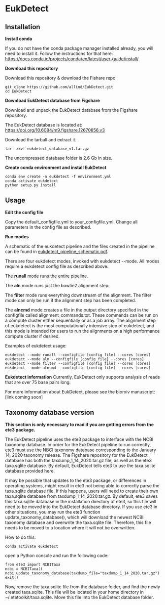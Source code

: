 # EukDetect

## Installation

**Install conda**

If you do not have the conda package manager installed already, you will need to install it. Follow the instructions for that here: https://docs.conda.io/projects/conda/en/latest/user-guide/install/

**Download this repository**

Download this repository & download the Fishare repo
```
git clone https://github.com/allind/EukDetect.git
cd EukDetect
```

**Download EukDetect database from Figshare**

Download and unpack the EukDetect database from the Figshare repository.

The EukDetect database is located at: https://doi.org/10.6084/m9.figshare.12670856.v3

Download the tarball and extract it.
```
tar -zxvf eukdetect_database_v1.tar.gz
```

The uncompressed database folder is 2.6 Gb in size.

**Create conda environment and install EukDetect**
```
conda env create -n eukdetect -f environment.yml
conda activate eukdetect
python setup.py install
```

## Usage

**Edit the config file**

Copy the default_configfile.yml to your_configfile.yml. Change all parameters in the config file as described.

**Run modes**

A schematic of the eukdetect pipeline and the files created in the pipeline can be found in [eukdetect_pipeline_schematic.pdf](https://github.com/allind/EukDetect/blob/master/eukdetect_pipeline_schematic.pdf).

There are four eukdetect modes, invoked with eukdetect --mode. All modes require a eukdetect config file as described above.

The **runall** mode runs the entire pipeline. 

The **aln** mode runs just the bowtie2 alignment step. 

The **filter** mode runs everything downstream of the alignment. The filter mode can only be run if the alignment step has been completed.

The **alncmd** mode  creates a file in the output directory specified in the configfile called alignment_commands.txt. These commands can be run on a compute cluster either sequentially or as a job array. The alignment step of eukdetect is the most computationally intensive step of eukdetect, and this mode is intended for users to run the alignments on a high performance compute cluster if desired.

Examples of eukdetect usage:

```
eukdetect --mode runall --configfile [config file] --cores [cores]
eukdetect --mode aln --configfile [config file] --cores [cores]
eukdetect --mode filter --configfile [config file] --cores [cores]
eukdetect --mode alncmd --configfile [config file] --cores [cores]
```

**Eukdetect information**
Currently, EukDetect only supports analysis of reads that are over 75 base pairs long.

For more information about EukDetect, please see the biorxiv manuscript: [link coming soon]

## Taxonomy database version

**This section is only necessary to read if you are getting errors from the ete3 package.**

The EukDetect pipeline uses the ete3 package to interface with the NCBI taxonomy database. In order for the EukDetect pipeline to run correctly, ete3 must use the NBCI taxonomy database corresponding to the January 14, 2020 taxonomy release. The Figshare repository for the EukDetect database has both the taxdump_1_14_2020.tar.gz file, as well as the ete3 taxa.sqlite database. By default, EukDetect tells ete3 to use the taxa.sqlite database provided here.

It may be possible that updates to the ete3 package, or differences in operating systems, might result in ete3 not being able to correctly parse the taxa.sqlite database file. If this happens, users will need to create their own taxa.sqlite database from taxdump_1_14_2020.tar.gz. By default, ete3 saves this taxa.sqlite database in the installation directory of ete3, so this file will need to be moved into the EukDetect database directory. If you use ete3 in other situations, you may run the ete3 function update_taxonomy_database(), which will download the newest NCBI taxonomy database and overwrite the taxa.sqlite file. Therefore, this file needs to be moved to a location where it will not be overwritten.

How to do this:

```
conda activate eukdetect
```

open a Python console and run the following code:

```
from ete3 import NCBITaxa
ncbi = NCBITaxa()
ncbi.update_taxonomy_database(taxdump_file="taxdump_1_14_2020.tar.gz")
exit()
```

Now, remove the taxa.sqlite file from the database folder, and find the newly created taxa.sqlite. This file will be located in your home directory in ~/.etetoolkit/taxa.sqlite. Move this file into the EukDetect database folder.
